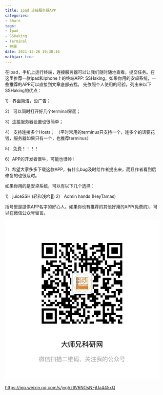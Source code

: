 ```yaml
---
title: Ipad 连接服务器APP
categories: 
- Share 
tags: 
- Ipad
- SSHaking
- Terminal 
- 神器
date: 2021-12-26 19:30:16
mathjax: true
---
```


在ipad，手机上运行终端，连接服务器可以让我们随时随地查看，提交任务。在这里推荐一款ipad和iphone上的终端APP: SSHaking。如果你用的安卓系统，一些推荐的APP可以直接到文章底部去找。
先依照个人使用的经验，列出来以下SSHaking的优点：

1） 界面简洁，没广告；

2） 可以同时打开好几个terminal界面；

3）连接服务器设置也很简单；

4） 支持连接多个Hosts； （平时常用的terminus只支持一个，连多个的话要花钱，服务器如果只有一个，也推荐terminus）

5） 免费！！！！

6）APP的开发者很牛，可能也很帅！

7）希望大家多多下载这款APP，有什么bug及时给作者提出来，而且作者看到后修复的也很及时。

如果你用的是安卓系统，可以有以下几个选择：

1） juiceSSH (轻和浅吟🐳)
2） Admin hands (HeyTamas)

括号里是提供APP名字的好心人。如果你也有推荐的其他好用的APP(免费的)，可以在微信公众号留言。

 ![](F00/QR_code.jpeg)

https://mp.weixin.qq.com/s/jvghzIlV6NOsNFjUa445xQ

